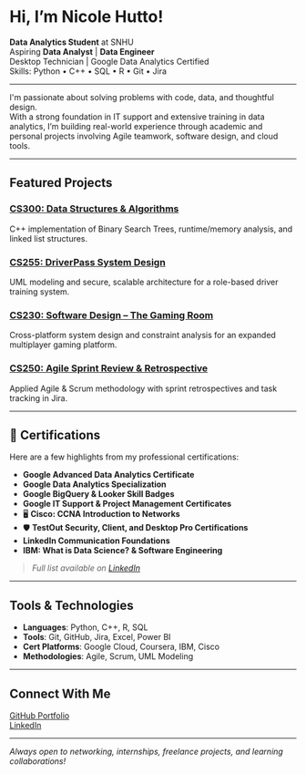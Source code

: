 #  Hi, I’m Nicole Hutto!

 **Data Analytics Student** at SNHU  
 Aspiring **Data Analyst** | **Data Engineer**  
 Desktop Technician |  Google Data Analytics Certified  
 Skills: Python • C++ • SQL • R • Git • Jira

---

I'm passionate about solving problems with code, data, and thoughtful design.  
With a strong foundation in IT support and extensive training in data analytics, I’m building real-world experience through academic and personal projects involving Agile teamwork, software design, and cloud tools.

---

##  Featured Projects

###  [CS300: Data Structures & Algorithms](https://github.com/nchutto/CS300)  
C++ implementation of Binary Search Trees, runtime/memory analysis, and linked list structures.

###  [CS255: DriverPass System Design](https://github.com/nchutto/CS255)  
UML modeling and secure, scalable architecture for a role-based driver training system.

###  [CS230: Software Design – The Gaming Room](https://github.com/nchutto/CS230)  
Cross-platform system design and constraint analysis for an expanded multiplayer gaming platform.

###  [CS250: Agile Sprint Review & Retrospective](https://github.com/nchutto/CS250)  
Applied Agile & Scrum methodology with sprint retrospectives and task tracking in Jira.

---

## 🧾 Certifications

Here are a few highlights from my professional certifications:

-  **Google Advanced Data Analytics Certificate**  
-  **Google Data Analytics Specialization**  
-  **Google BigQuery & Looker Skill Badges**  
-  **Google IT Support & Project Management Certificates**  
- 🖥 **Cisco: CCNA Introduction to Networks**  
- 🛡 **TestOut Security, Client, and Desktop Pro Certifications**  
-  **LinkedIn Communication Foundations**  
-  **IBM: What is Data Science? & Software Engineering**

>  *Full list available on [LinkedIn](https://linkedin.com/in/nicole-hutto-17b953b8)*

---

##  Tools & Technologies

- **Languages**: Python, C++, R, SQL  
- **Tools**: Git, GitHub, Jira, Excel, Power BI  
- **Cert Platforms**: Google Cloud, Coursera, IBM, Cisco  
- **Methodologies**: Agile, Scrum, UML Modeling

---

##  Connect With Me

 [GitHub Portfolio](https://github.com/nchutto)  
 [LinkedIn](https://linkedin.com/in/nicole-hutto-17b953b8)

---

 *Always open to networking, internships, freelance projects, and learning collaborations!*
